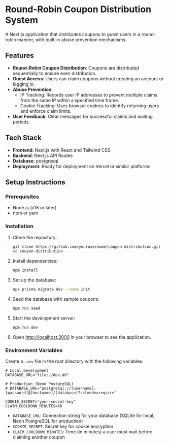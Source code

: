 # Round-Robin Coupon Distribution System

A Next.js application that distributes coupons to guest users in a round-robin manner, with built-in abuse prevention mechanisms.

## Features

- **Round-Robin Coupon Distribution**: Coupons are distributed sequentially to ensure even distribution.
- **Guest Access**: Users can claim coupons without creating an account or logging in.
- **Abuse Prevention**:
  - IP Tracking: Records user IP addresses to prevent multiple claims from the same IP within a specified time frame.
  - Cookie Tracking: Uses browser cookies to identify returning users and enforce claim limits.
- **User Feedback**: Clear messages for successful claims and waiting periods.

## Tech Stack

- **Frontend**: Next.js with React and Tailwind CSS
- **Backend**: Next.js API Routes
- **Database**: postgresql
- **Deployment**: Ready for deployment on Vercel or similar platforms

## Setup Instructions

### Prerequisites

- Node.js (v18 or later)
- npm or yarn

### Installation

1. Clone the repository:
   ```bash
   git clone https://github.com/yourusername/coupon-distribution.git
   cd coupon-distribution
   ```

2. Install dependencies:
   ```bash
   npm install
   ```

3. Set up the database:
   ```bash
   npx prisma migrate dev --name init
   ```

4. Seed the database with sample coupons:
   ```bash
   npm run seed
   ```

5. Start the development server:
   ```bash
   npm run dev
   ```

6. Open [http://localhost:3000](http://localhost:3000) in your browser to see the application.

### Environment Variables

Create a `.env` file in the root directory with the following variables:

```
# Local Development
DATABASE_URL="file:./dev.db"

# Production (Neon PostgreSQL)
# DATABASE_URL="postgresql://[username]:[password]@[hostname]/[database]?sslmode=require"

COOKIE_SECRET="your-secret-key"
CLAIM_COOLDOWN_MINUTES=60
```

- `DATABASE_URL`: Connection string for your database (SQLite for local, Neon PostgreSQL for production)
- `COOKIE_SECRET`: Secret key for cookie encryption
- `CLAIM_COOLDOWN_MINUTES`: Time (in minutes) a user must wait before claiming another coupon
